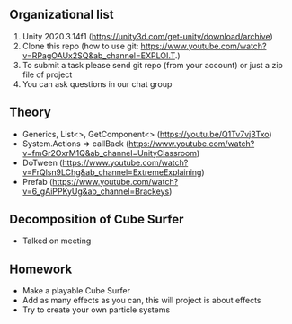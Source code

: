 ## Organizational list
1. Unity 2020.3.14f1 (https://unity3d.com/get-unity/download/archive)
2. Clone this repo (how to use git: https://www.youtube.com/watch?v=RPagOAUx2SQ&ab_channel=EXPLOI.T.)
3. To submit a task please send git repo (from your account) or just a zip file of project
4. You can ask questions in our chat group

## Theory
- Generics, List<>, GetComponent<> (https://youtu.be/Q1Tv7vj3Txo)
- System.Actions<T> => callBack (https://www.youtube.com/watch?v=fmGr2OxrM1Q&ab_channel=UnityClassroom)
- DoTween (https://www.youtube.com/watch?v=FrQlsn9LChg&ab_channel=ExtremeExplaining)
- Prefab (https://www.youtube.com/watch?v=6_gAiPPKyUg&ab_channel=Brackeys)

## Decomposition of Cube Surfer
- Talked on meeting

## Homework 
- Make a playable Cube Surfer 
- Add as many effects as you can, this will project is about effects
- Try to create your own particle systems